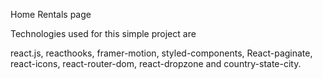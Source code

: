 Home Rentals page

Technologies used for this simple project are

react.js, reacthooks, framer-motion, styled-components, React-paginate, react-icons, react-router-dom, react-dropzone and country-state-city.